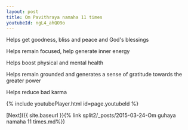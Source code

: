 ```yaml
---
layout: post
title: Om Pavithraya namaha 11 times
youtubeId: ngL4_ahQO9o
---
```

 
 
Helps get goodness, bliss and peace and God's blessings
 
Helps remain focused, help generate inner energy 
 
Helps boost physical and mental health 
 
Helps remain grounded and generates a sense of gratitude towards the greater power 
 
Helps reduce bad karma
 
 
 
 


{% include youtubePlayer.html id=page.youtubeId %}
 
[Next]({{ site.baseurl }}{% link  split2/_posts/2015-03-24-Om guhaya namaha 11 times.md%})
 
